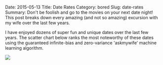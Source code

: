 Date: 2015-05-13
Title: Date Rates
Category: bored
Slug: date-rates
Summary: Don't be foolish and go to the movies on your next date night! This post breaks down every amazing (and not so amazing) excursion with my wife over the last few years.

I have enjoyed dozens of super fun and unique dates over the last few years. The scatter chart below ranks the most
noteworthy of these dates using the guaranteed infinite-bias and zero-variance 'askmywife' machine learning algorithm.

<img src="/assets/2015/date-rates/date-rates.png" style='margin-top:10px;display:block;margin:auto;'>